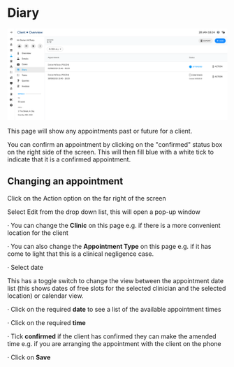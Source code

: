 # Diary

![Clients Diary Overview](../../.gitbook/assets/screenshot-2020-01-28-at-18.24.55.png)

This page will show any appointments past or future for a client.

You can confirm an appointment by clicking on the "confirmed" status box on the right side of the screen. This will then fill blue with a white tick to indicate that it is a confirmed appointment.

## Changing an appointment

Click on the Action option on the far right of the screen

Select Edit from the drop down list, this will open a pop-up window

·      You can change the **Clinic** on this page e.g. if there is a more convenient location for the client

·      You can also change the **Appointment Type** on this page e.g. if it has come to light that this is a clinical negligence case.

·      Select date

This has a toggle switch to change the view between the appointment date list \(this shows dates of free slots for the selected clinician and the selected location\) or calendar view.

·      Click on the required **date** to see a list of the available appointment times

·      Click on the required **time**

·      Tick **confirmed** if the client has confirmed they can make the amended time e.g. if you are arranging the appointment with the client on the phone

·      Click on **Save**

 



